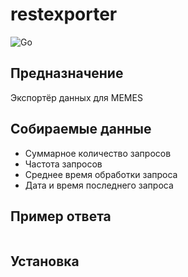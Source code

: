 # restexporter
![Go](https://img.shields.io/badge/go-%2300ADD8.svg?style=for-the-badge&logo=go&logoColor=white)

## Предназначение
Экспортёр данных для MEMES

## Собираемые данные
- Суммарное количество запросов
- Частота запросов
- Среднее время обработки запроса
- Дата и время последнего запроса

## Пример ответа
```json

```

## Установка
